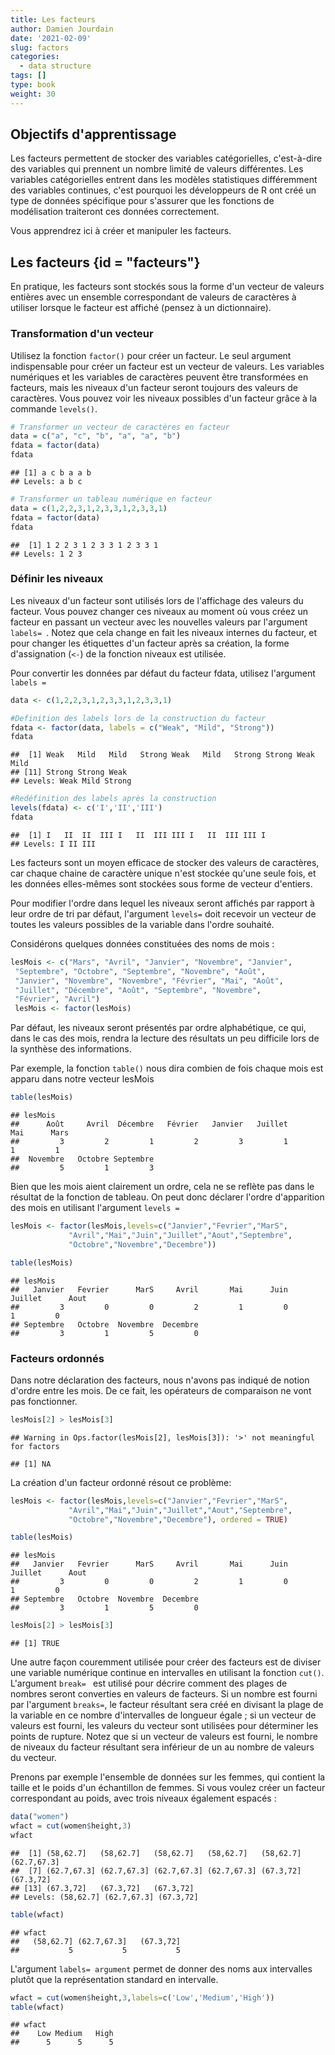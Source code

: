 ```yaml
---
title: Les facteurs
author: Damien Jourdain
date: '2021-02-09'
slug: factors
categories:
  - data structure
tags: []
type: book
weight: 30
---
```


## Objectifs d'apprentissage

Les facteurs permettent de stocker des variables catégorielles, c'est-à-dire des variables qui prennent un nombre limité de valeurs différentes. Les variables catégorielles entrent dans les modèles statistiques différemment des variables continues, c'est pourquoi les développeurs de R ont créé un type de données spécifique pour s'assurer que les fonctions de modélisation traiteront ces données correctement. 

Vous apprendrez ici à créer et manipuler les facteurs. 

## Les facteurs {id = "facteurs"}



En pratique, les facteurs sont stockés sous la forme d'un vecteur de valeurs entières avec un ensemble correspondant de valeurs de caractères à utiliser lorsque le facteur est affiché (pensez à un dictionnaire).

### Transformation d'un vecteur 

Utilisez la fonction `factor()` pour créer un facteur. Le seul argument indispensable pour créer un facteur est un vecteur de valeurs. Les variables numériques et les variables de caractères peuvent être transformées en facteurs, mais les niveaux d'un facteur seront toujours des valeurs de caractères. Vous pouvez voir les niveaux possibles d'un facteur grâce à la commande `levels()`.


```r
# Transformer un vecteur de caractères en facteur
data = c("a", "c", "b", "a", "a", "b")
fdata = factor(data)
fdata
```

```
## [1] a c b a a b
## Levels: a b c
```

```r
# Transformer un tableau numérique en facteur
data = c(1,2,2,3,1,2,3,3,1,2,3,3,1)
fdata = factor(data)
fdata
```

```
##  [1] 1 2 2 3 1 2 3 3 1 2 3 3 1
## Levels: 1 2 3
```


### Définir les niveaux

Les niveaux d'un facteur sont utilisés lors de l'affichage des valeurs du facteur. Vous pouvez changer ces niveaux au moment où vous créez un facteur en passant un vecteur avec les nouvelles valeurs par l'argument `labels= `. Notez que cela change en fait les niveaux internes du facteur, et pour changer les étiquettes d'un facteur après sa création, la forme d'assignation (`<-`) de la fonction niveaux est utilisée. 

Pour convertir les données par défaut du facteur fdata, utilisez l'argument `labels = `


```r
data <- c(1,2,2,3,1,2,3,3,1,2,3,3,1)

#Definition des labels lors de la construction du facteur
fdata <- factor(data, labels = c("Weak", "Mild", "Strong")) 
fdata
```

```
##  [1] Weak   Mild   Mild   Strong Weak   Mild   Strong Strong Weak   Mild  
## [11] Strong Strong Weak  
## Levels: Weak Mild Strong
```

```r
#Redéfinition des labels après la construction
levels(fdata) <- c('I','II','III')
fdata
```

```
##  [1] I   II  II  III I   II  III III I   II  III III I  
## Levels: I II III
```

Les facteurs sont un moyen efficace de stocker des valeurs de caractères, car chaque chaine de caractère unique n'est stockée qu'une seule fois, et les données elles-mêmes sont stockées sous forme de vecteur d'entiers. 

Pour modifier l'ordre dans lequel les niveaux seront affichés par rapport à leur ordre de tri par défaut, l'argument `levels=` doit recevoir un vecteur de toutes les valeurs possibles de la variable dans l'ordre souhaité. 

Considérons quelques données constituées des noms de mois :


```r
lesMois <- c("Mars", "Avril", "Janvier", "Novembre", "Janvier",
 "Septembre", "Octobre", "Septembre", "Novembre", "Août",
 "Janvier", "Novembre", "Novembre", "Février", "Mai", "Août",
 "Juillet", "Décembre", "Août", "Septembre", "Novembre",
 "Février", "Avril")
 lesMois <- factor(lesMois)
```
Par défaut, les niveaux seront présentés par ordre alphabétique, ce qui, dans le cas des mois, rendra la lecture des résultats un peu difficile lors de la synthèse des informations.
 
Par exemple, la fonction `table()` nous dira combien de fois chaque mois est apparu dans notre vecteur lesMois


```r
table(lesMois)
```

```
## lesMois
##      Août     Avril  Décembre   Février   Janvier   Juillet       Mai      Mars 
##         3         2         1         2         3         1         1         1 
##  Novembre   Octobre Septembre 
##         5         1         3
```

Bien que les mois aient clairement un ordre, cela ne se reflète pas dans le résultat de la fonction de tableau. On peut donc déclarer l'ordre d'apparition des mois en utilisant l'argument `levels = `


```r
lesMois <- factor(lesMois,levels=c("Janvier","Fevrier","MarS",
             "Avril","Mai","Juin","Juillet","Aout","Septembre",
             "Octobre","Novembre","Decembre"))

table(lesMois)
```

```
## lesMois
##   Janvier   Fevrier      MarS     Avril       Mai      Juin   Juillet      Aout 
##         3         0         0         2         1         0         1         0 
## Septembre   Octobre  Novembre  Decembre 
##         3         1         5         0
```

### Facteurs ordonnés

Dans notre déclaration des facteurs, nous n'avons pas indiqué de notion d'ordre entre les mois. De ce fait, les opérateurs de comparaison ne vont pas fonctionner. 


```r
lesMois[2] > lesMois[3]
```

```
## Warning in Ops.factor(lesMois[2], lesMois[3]): '>' not meaningful for factors
```

```
## [1] NA
```

La création d'un facteur ordonné résout ce problème:


```r
lesMois <- factor(lesMois,levels=c("Janvier","Fevrier","MarS",
             "Avril","Mai","Juin","Juillet","Aout","Septembre",
             "Octobre","Novembre","Decembre"), ordered = TRUE)

table(lesMois)
```

```
## lesMois
##   Janvier   Fevrier      MarS     Avril       Mai      Juin   Juillet      Aout 
##         3         0         0         2         1         0         1         0 
## Septembre   Octobre  Novembre  Decembre 
##         3         1         5         0
```

```r
lesMois[2] > lesMois[3]
```

```
## [1] TRUE
```

Une autre façon couremment utilisée pour créer des facteurs est de diviser une variable numérique continue en intervalles en utilisant la fonction  `cut()`. L'argument `break= ` est utilisé pour décrire comment des plages de nombres seront converties en valeurs de facteurs. Si un nombre est fourni par l'argument `breaks=`, le facteur résultant sera créé en divisant la plage de la variable en ce nombre d'intervalles de longueur égale ; si un vecteur de valeurs est fourni, les valeurs du vecteur sont utilisées pour déterminer les points de rupture. Notez que si un vecteur de valeurs est fourni, le nombre de niveaux du facteur résultant sera inférieur de un au nombre de valeurs du vecteur.

Prenons par exemple l'ensemble de données sur les femmes, qui contient la taille et le poids d'un échantillon de femmes. Si vous voulez créer un facteur correspondant au poids, avec trois niveaux également espacés :


```r
data("women")
wfact = cut(women$height,3)
wfact
```

```
##  [1] (58,62.7]   (58,62.7]   (58,62.7]   (58,62.7]   (58,62.7]   (62.7,67.3]
##  [7] (62.7,67.3] (62.7,67.3] (62.7,67.3] (62.7,67.3] (67.3,72]   (67.3,72]  
## [13] (67.3,72]   (67.3,72]   (67.3,72]  
## Levels: (58,62.7] (62.7,67.3] (67.3,72]
```

```r
table(wfact)
```

```
## wfact
##   (58,62.7] (62.7,67.3]   (67.3,72] 
##           5           5           5
```
L'argument `labels= argument` permet de donner des noms aux intervalles plutôt que la représentation standard en intervalle.


```r
wfact = cut(women$height,3,labels=c('Low','Medium','High'))
table(wfact)
```

```
## wfact
##    Low Medium   High 
##      5      5      5
```


